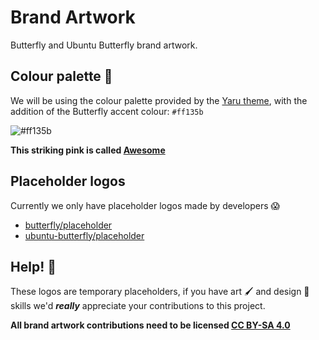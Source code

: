 # Brand Artwork

Butterfly and Ubuntu Butterfly brand artwork.

## Colour palette 🎨

We will be using the colour palette provided by the [Yaru theme](https://github.com/ubuntu/yaru),
with the addition of the Butterfly accent colour: `#ff135b`

![#ff135b](https://placehold.co/64x64/ff135b/ff135b.png)

**This striking pink is called [Awesome](https://www.color-name.com/hex/ff135b)**

## Placeholder logos

Currently we only have placeholder logos made by developers 😱

 - [butterfly/placeholder](butterfly/placeholder)
 - [ubuntu-butterfly/placeholder](ubuntu-butterfly/placeholder)

## Help! 🛟

These logos are temporary placeholders, if you have art 🖌 and design 📐 skills
we'd ***really*** appreciate your contributions to this project.

**All brand artwork contributions need to be licensed [CC BY-SA 4.0](https://creativecommons.org/licenses/by-sa/4.0/)**
